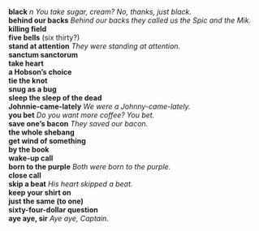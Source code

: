 __black__ _n_ _You take sugar, cream? No, thanks, just black._  
__behind our backs__ _Behind our backs they called us the Spic and the Mik._  
__killing field__  
__five bells__ (six thirty?)  
__stand at attention__ _They were standing at attention._  
__sanctum sanctorum__  
__take heart__  
__a Hobson’s choice__  
__tie the knot__  
__snug as a bug__  
__sleep the sleep of the dead__  
__Johnnie-came-lately__ _We were a Johnny-came-lately._  
__you bet__ _Do you want more coffee? You bet._  
__save one’s bacon__ _They saved our bacon._  
__the whole shebang__  
__get wind of something__  
__by the book__  
__wake-up call__  
__born to the purple__ _Both were born to the purple._  
__close call__  
__skip a beat__ _His heart skipped a beat._  
__keep your shirt on__  
__just the same (to one)__  
__sixty-four-dollar question__  
__aye aye, sir__ _Aye aye, Captain._  
